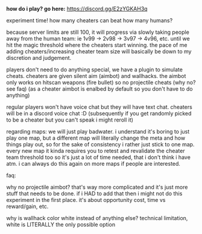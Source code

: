 **how do i play? go here:** https://discord.gg/E2zYGKAH3q

experiment time! how many cheaters can beat how many humans?


because server limits are still 100, it will progress via slowly taking people away from the human team: ie 1v99 -> 2v98 -> 3v97 -> 4v96, etc. until we hit the magic threshold where the cheaters start winning. the pace of me adding cheaters/increasing cheater team size will basically be down to my discretion and judgement.

players don't need to do anything special, we have a plugin to simulate cheats. cheaters are given silent aim (aimbot) and wallhacks. the aimbot only works on hitscan weapons (fire bullet) so no projectile cheats (why no? see faq) (as a cheater aimbot is enalbed by default so you don't have to do anything)

regular players won't have voice chat but they will have text chat. cheaters will be in a discord voice chat :D (subsequently if you get randomly picked to be a cheater but you can't speak i might reroll it)

regarding maps: we will just play badwater. i understand it's boring to just play one map, but a different map will literally change the meta and how things play out, so for the sake of consistency i rather just stick to one map. every new map it kinda requires you to retest and revalidate the cheater team threshold too so it's just a lot of time needed, that i don't think i have atm. i can always do this again on more maps if people are interested. 

faq:

why no projectile aimbot? that's way more complicated and it's just more stuff that needs to be done. if i HAD to add that then i might not do this experiment in the first place. it's about opportunity cost, time vs reward/gain, etc.

why is wallhack color white instead of anything else? technical limitation, white is LITERALLY the only possible option
